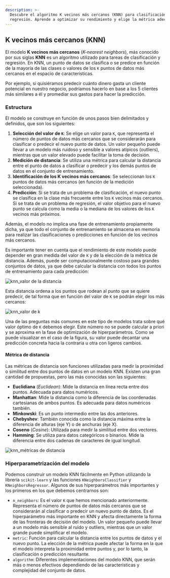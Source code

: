 ```yaml
---
description: >-
  Descubre el algoritmo K vecinos más cercanos (KNN) para clasificación y
  regresión. Aprende a optimizar su rendimiento y elige la métrica adecuada.
---
```

## K vecinos más cercanos (KNN)

El modelo **K vecinos más cercanos** (*K-nearest neighbors*), más conocido por sus siglas **KNN** es un algoritmo utilizado para tareas de clasificación y regresión. En KNN, un punto de datos se clasifica o se predice en función de la mayoría de las clases o valores de los `K` puntos de datos más cercanos en el espacio de características.

Por ejemplo, si quisiéramos predecir cuánto dinero gasta un cliente potencial en nuestro negocio, podríamos hacerlo en base a los 5 clientes más similares a él y promediar sus gastos para hacer la predicción.

### Estructura

El modelo se construye en función de unos pasos bien delimitados y definidos, que son los siguientes:

1. **Selección del valor de `K`**: Se elige un valor para `K`, que representa el número de puntos de datos más cercanos que se considerarán para clasificar o predecir el nuevo punto de datos. Un valor pequeño puede llevar a un modelo más ruidoso y sensible a valores atípicos (outliers), mientras que un valor elevado puede facilitar la toma de decisión.
2. **Medición de distancia**: Se utiliza una métrica para calcular la distancia entre el punto de datos a clasificar o predecir y los demás puntos de datos en el conjunto de entrenamiento.
3. **Identificación de los K vecinos más cercanos**: Se seleccionan los `K` puntos de datos más cercanos (en función de la medición seleccionada).
4. **Predicción**: Si se trata de un problema de clasificación, el nuevo punto se clasifica en la clase más frecuente entre los `K` vecinos más cercanos. Si se trata de un problema de regresión, el valor objetivo para el nuevo punto se calcula como la media o la mediana de los valores de los `K` vecinos más próximos.

Además, el modelo no implica una fase de entrenamiento propiamente dicha, ya que todo el conjunto de entrenamiento se almacena en memoria para realizar las clasificaciones o predicciones en función de los vecinos más cercanos.

Es importante tener en cuenta que el rendimiento de este modelo puede depender en gran medida del valor de `K` y de la elección de la métrica de distancia. Además, puede ser computacionalmente costoso para grandes conjuntos de datos, ya que debe calcular la distancia con todos los puntos de entrenamiento para cada predicción:

![knn_valor de la distancia](https://github.com/4GeeksAcademy/machine-learning-content/blob/master/assets/knn_distance_value.png?raw=true)

Esta distancia ordena a los puntos que rodean al punto que se quiere predecir, de tal forma que en función del valor de `K` se podrán elegir los más cercanos:

![knn_valor de k](https://github.com/4GeeksAcademy/machine-learning-content/blob/master/assets/knn_k_value.png?raw=true)

Una de las preguntas más comunes en este tipo de modelos trata sobre qué valor óptimo de `K` debemos elegir. Este número no se puede calcular a priori y se aproxima en la fase de optimización de hiperparámetros. Como se puede visualizar en el caso de la figura, su valor puede decantar una predicción concreta hacia la contraria u otra con ligeros cambios.

#### Métrica de distancia

Las métricas de distancia son funciones utilizadas para medir la proximidad o similitud entre dos puntos de datos en un modelo KNN. Existen una gran cantidad de propuestas, pero las más conocidas son las siguientes:

- **Euclidiana** (*Euclidean*): Mide la distancia en línea recta entre dos puntos. Adecuada para datos numéricos.
- **Manhattan**: Mide la distancia como la diferencia de las coordenadas cartesianas de ambos puntos. Es adecuada para datos numéricos también.
- **Minkowski**: Es un punto intermedio entre las dos anteriores.
- **Chebyshev**: También conocida como la distancia máxima entre la diferencia de alturas (eje Y) o de anchuras (eje X).
- **Coseno** (*Cosine*): Utilizada para medir la similitud entre dos vectores.
- **Hamming**: Se utiliza para datos categóricos o binarios. Mide la diferencia entre dos cadenas de caracteres de igual longitud.

![knn_métricas de distancia](https://github.com/4GeeksAcademy/machine-learning-content/blob/master/assets/knn_distance_metrics.png?raw=true)

### Hiperparametrización del modelo

Podemos construir un modelo KNN fácilmente en Python utilizando la librería `scikit-learn` y las funciones `KNeighborsClassifier` y `KNeighborsRegressor`. Algunos de sus hiperparámetros más importantes y los primeros en los que debemos centrarnos son:

- `n_neighbors`: Es el valor `K` que hemos mencionado anteriormente. Representa el número de puntos de datos más cercanos que se considerarán al clasificar o predecir un nuevo punto de datos. Es el hiperparámetro más importante en KNN y afecta directamente la forma de las fronteras de decisión del modelo. Un valor pequeño puede llevar a un modelo más sensible al ruido y outliers, mientras que un valor grande puede simplificar el modelo.
- `metric`: Función para calcular la distancia entre los puntos de datos y el nuevo punto. La elección de la métrica puede afectar la forma en la que el modelo interpreta la proximidad entre puntos y, por lo tanto, la clasificación o predicción resultante.
- `algorithm`: Diferentes implementaciones del modelo KNN, que serán más o menos efectivos dependiendo de las características y complejidad del conjunto de datos.
